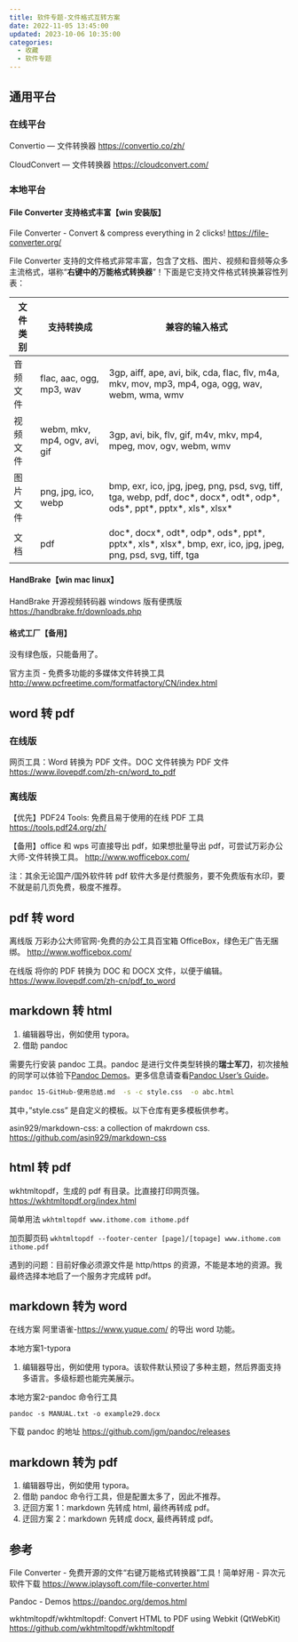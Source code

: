 ```yaml
---
title: 软件专题-文件格式互转方案
date: 2022-11-05 13:45:00
updated: 2023-10-06 10:35:00
categories:
  - 收藏
  - 软件专题
---
```


## 通用平台

### 在线平台

Convertio — 文件转换器
<https://convertio.co/zh/>

CloudConvert — 文件转换器
<https://cloudconvert.com/>

### 本地平台

#### File Converter 支持格式丰富【win 安装版】

File Converter - Convert & compress everything in 2 clicks!
<https://file-converter.org/>

File Converter 支持的文件格式非常丰富，包含了文档、图片、视频和音频等众多主流格式，堪称“**右键中的万能格式转换器**”！下面是它支持文件格式转换兼容性列表：

| 文件类别 | 支持转换成                    | 兼容的输入格式                                               |
| -------- | ----------------------------- | ------------------------------------------------------------ |
| 音频文件 | flac, aac, ogg, mp3, wav      | 3gp, aiff, ape, avi, bik, cda, flac, flv, m4a, mkv, mov, mp3, mp4, oga, ogg, wav, webm, wma, wmv |
| 视频文件 | webm, mkv, mp4, ogv, avi, gif | 3gp, avi, bik, flv, gif, m4v, mkv, mp4, mpeg, mov, ogv, webm, wmv |
| 图片文件 | png, jpg, ico, webp           | bmp, exr, ico, jpg, jpeg, png, psd, svg, tiff, tga, webp, pdf, doc*, docx*, odt*, odp*, ods*, ppt*, pptx*, xls*, xlsx* |
| 文档     | pdf                           | doc*, docx*, odt*, odp*, ods*, ppt*, pptx*, xls*, xlsx*, bmp, exr, ico, jpg, jpeg, png, psd, svg, tiff, tga |

#### HandBrake【win mac linux】

HandBrake 开源视频转码器 windows 版有便携版
<https://handbrake.fr/downloads.php>

#### 格式工厂【备用】

没有绿色版，只能备用了。

官方主页 - 免费多功能的多媒体文件转换工具
<http://www.pcfreetime.com/formatfactory/CN/index.html>

## word 转 pdf

### 在线版

网页工具：Word 转换为 PDF 文件。DOC 文件转换为 PDF 文件
<https://www.ilovepdf.com/zh-cn/word_to_pdf>

### 离线版

【优先】PDF24 Tools: 免费且易于使用的在线 PDF 工具
<https://tools.pdf24.org/zh/>

【备用】office 和 wps 可直接导出 pdf，如果想批量导出 pdf，可尝试万彩办公大师-文件转换工具。
<http://www.wofficebox.com/>

注：其余无论国产/国外软件转 pdf 软件大多是付费服务，要不免费版有水印，要不就是前几页免费，极度不推荐。

## pdf 转 word

离线版 万彩办公大师官网-免费的办公工具百宝箱 OfficeBox，绿色无广告无捆绑。
<http://www.wofficebox.com/>

在线版 将你的 PDF 转换为 DOC 和 DOCX 文件，以便于编辑。
<https://www.ilovepdf.com/zh-cn/pdf_to_word>

## markdown 转 html

1. 编辑器导出，例如使用 typora。
2. 借助 pandoc

需要先行安装 pandoc 工具。pandoc 是进行文件类型转换的**瑞士军刀**，初次接触的同学可以体验下[Pandoc Demos](http://pandoc.org/demos.html)。更多信息请查看[Pandoc User’s Guide](http://pandoc.org/README.html)。

```sh
pandoc 15-GitHub-使用总结.md  -s -c style.css  -o abc.html
```

其中，”style.css” 是自定义的模板。以下仓库有更多模板供参考。

asin929/markdown-css: a collection of makrdown css.
<https://github.com/asin929/markdown-css>

## html 转 pdf

wkhtmltopdf，生成的 pdf 有目录。比直接打印网页强。
<https://wkhtmltopdf.org/index.html>

简单用法 `wkhtmltopdf www.ithome.com ithome.pdf`

加页脚页码 `wkhtmltopdf --footer-center [page]/[topage] www.ithome.com ithome.pdf`

遇到的问题：目前好像必须源文件是 http/https 的资源，不能是本地的资源。我最终选择本地启了一个服务才完成转 pdf。

## markdown 转为 word

在线方案
阿里语雀-<https://www.yuque.com/> 的导出 word 功能。

本地方案1-typora

1. 编辑器导出，例如使用 typora。该软件默认预设了多种主题，然后界面支持多语言。多级标题也能完美展示。

本地方案2-pandoc 命令行工具

`pandoc -s MANUAL.txt -o example29.docx`

下载 pandoc 的地址 <https://github.com/jgm/pandoc/releases>

## markdown 转为 pdf

1. 编辑器导出，例如使用 typora。
2. 借助 pandoc 命令行工具，但是配置太多了，因此不推荐。
3. 迂回方案 1：markdown 先转成 html, 最终再转成 pdf。
4. 迂回方案 2：markdown 先转成 docx, 最终再转成 pdf。

## 参考

File Converter - 免费开源的文件“右键万能格式转换器”工具！简单好用 - 异次元软件下载
<https://www.iplaysoft.com/file-converter.html>

Pandoc - Demos
<https://pandoc.org/demos.html>

wkhtmltopdf/wkhtmltopdf: Convert HTML to PDF using Webkit (QtWebKit)
<https://github.com/wkhtmltopdf/wkhtmltopdf>
